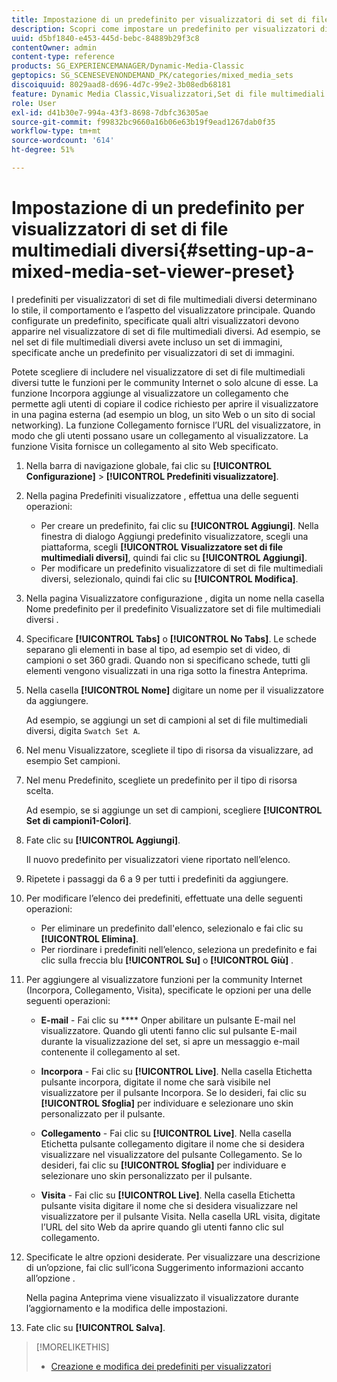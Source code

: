 ```yaml
---
title: Impostazione di un predefinito per visualizzatori di set di file multimediali diversi
description: Scopri come impostare un predefinito per visualizzatori di set di file multimediali diversi.
uuid: d5bf1840-e453-445d-bebc-84889b29f3c8
contentOwner: admin
content-type: reference
products: SG_EXPERIENCEMANAGER/Dynamic-Media-Classic
geptopics: SG_SCENESEVENONDEMAND_PK/categories/mixed_media_sets
discoiquuid: 8029aad8-d696-4d7c-99e2-3b08edb68181
feature: Dynamic Media Classic,Visualizzatori,Set di file multimediali diversi
role: User
exl-id: d41b30e7-994a-43f3-8698-7dbfc36305ae
source-git-commit: f99832bc9660a16b06e63b19f9ead1267dab0f35
workflow-type: tm+mt
source-wordcount: '614'
ht-degree: 51%

---
```


# Impostazione di un predefinito per visualizzatori di set di file multimediali diversi{#setting-up-a-mixed-media-set-viewer-preset}

I predefiniti per visualizzatori di set di file multimediali diversi determinano lo stile, il comportamento e l’aspetto del visualizzatore principale. Quando configurate un predefinito, specificate quali altri visualizzatori devono apparire nel visualizzatore di set di file multimediali diversi. Ad esempio, se nel set di file multimediali diversi avete incluso un set di immagini, specificate anche un predefinito per visualizzatori di set di immagini.

Potete scegliere di includere nel visualizzatore di set di file multimediali diversi tutte le funzioni per le community Internet o solo alcune di esse. La funzione Incorpora aggiunge al visualizzatore un collegamento che permette agli utenti di copiare il codice richiesto per aprire il visualizzatore in una pagina esterna (ad esempio un blog, un sito Web o un sito di social networking). La funzione Collegamento fornisce l’URL del visualizzatore, in modo che gli utenti possano usare un collegamento al visualizzatore. La funzione Visita fornisce un collegamento al sito Web specificato.

1. Nella barra di navigazione globale, fai clic su **[!UICONTROL Configurazione]** > **[!UICONTROL Predefiniti visualizzatore]**.
1. Nella pagina Predefiniti visualizzatore , effettua una delle seguenti operazioni:

   * Per creare un predefinito, fai clic su **[!UICONTROL Aggiungi]**. Nella finestra di dialogo Aggiungi predefinito visualizzatore, scegli una piattaforma, scegli **[!UICONTROL Visualizzatore set di file multimediali diversi]**, quindi fai clic su **[!UICONTROL Aggiungi]**.
   * Per modificare un predefinito visualizzatore di set di file multimediali diversi, selezionalo, quindi fai clic su **[!UICONTROL Modifica]**.

1. Nella pagina Visualizzatore configurazione , digita un nome nella casella Nome predefinito per il predefinito Visualizzatore set di file multimediali diversi .
1. Specificare **[!UICONTROL Tabs]** o **[!UICONTROL No Tabs]**. Le schede separano gli elementi in base al tipo, ad esempio set di video, di campioni o set 360 gradi. Quando non si specificano schede, tutti gli elementi vengono visualizzati in una riga sotto la finestra Anteprima.
1. Nella casella **[!UICONTROL Nome]** digitare un nome per il visualizzatore da aggiungere.

   Ad esempio, se aggiungi un set di campioni al set di file multimediali diversi, digita `Swatch Set A`.

1. Nel menu Visualizzatore, scegliete il tipo di risorsa da visualizzare, ad esempio Set campioni.
1. Nel menu Predefinito, scegliete un predefinito per il tipo di risorsa scelta.

   Ad esempio, se si aggiunge un set di campioni, scegliere **[!UICONTROL Set di campioni1-Colori]**.

1. Fate clic su **[!UICONTROL Aggiungi]**.

   Il nuovo predefinito per visualizzatori viene riportato nell’elenco.

1. Ripetete i passaggi da 6 a 9 per tutti i predefiniti da aggiungere.
1. Per modificare l’elenco dei predefiniti, effettuate una delle seguenti operazioni:

   * Per eliminare un predefinito dall&#39;elenco, selezionalo e fai clic su **[!UICONTROL Elimina]**.
   * Per riordinare i predefiniti nell’elenco, seleziona un predefinito e fai clic sulla freccia blu **[!UICONTROL Su]** o **[!UICONTROL Giù]** .

1. Per aggiungere al visualizzatore funzioni per la community Internet (Incorpora, Collegamento, Visita), specificate le opzioni per una delle seguenti operazioni:

   * **E-mail**  - Fai clic su  **** Onper abilitare un pulsante E-mail nel visualizzatore. Quando gli utenti fanno clic sul pulsante E-mail durante la visualizzazione del set, si apre un messaggio e-mail contenente il collegamento al set.

   * **Incorpora**  - Fai clic su  **[!UICONTROL Live]**. Nella casella Etichetta pulsante incorpora, digitate il nome che sarà visibile nel visualizzatore per il pulsante Incorpora. Se lo desideri, fai clic su **[!UICONTROL Sfoglia]** per individuare e selezionare uno skin personalizzato per il pulsante.

   * **Collegamento**  - Fai clic su  **[!UICONTROL Live]**. Nella casella Etichetta pulsante collegamento digitare il nome che si desidera visualizzare nel visualizzatore del pulsante Collegamento. Se lo desideri, fai clic su **[!UICONTROL Sfoglia]** per individuare e selezionare uno skin personalizzato per il pulsante.

   * **Visita**  - Fai clic su  **[!UICONTROL Live]**. Nella casella Etichetta pulsante visita digitare il nome che si desidera visualizzare nel visualizzatore per il pulsante Visita. Nella casella URL visita, digitate l’URL del sito Web da aprire quando gli utenti fanno clic sul collegamento.

1. Specificate le altre opzioni desiderate. Per visualizzare una descrizione di un’opzione, fai clic sull’icona Suggerimento informazioni accanto all’opzione .

   Nella pagina Anteprima viene visualizzato il visualizzatore durante l’aggiornamento e la modifica delle impostazioni.

1. Fate clic su **[!UICONTROL Salva]**.

>[!MORELIKETHIS]
>
>* [Creazione e modifica dei predefiniti per visualizzatori](application-setup.md#adding_and_editing_viewer_presets)


